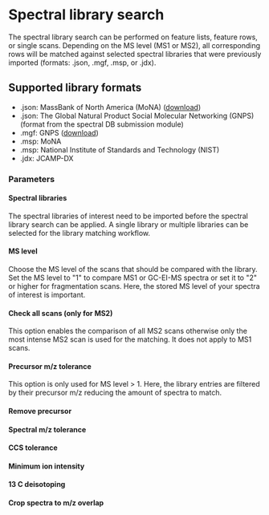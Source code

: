 # Spectral library search

The spectral library search can be performed on feature lists, feature rows, or single scans. Depending on the MS level (MS1 or MS2), all corresponding rows will be matched against selected spectral libraries that were previously imported (formats: .json, .mgf, .msp, or .jdx).

## Supported library formats
- .json: MassBank of North America (MoNA) ([download](https://mona.fiehnlab.ucdavis.edu/downloads))
- .json: The Global Natural Product Social Molecular Networking (GNPS) (format from the spectral DB submission module)
- .mgf: GNPS ([download](https://gnps-external.ucsd.edu/gnpslibrary))
- .msp: MoNA
- .msp: National Institute of Standards and Technology (NIST)
- .jdx: JCAMP-DX

### Parameters

#### Spectral libraries
The spectral libraries of interest need to be imported before the spectral library search can be applied. 
A single library or multiple libraries can be selected for the library matching workflow. 

#### MS level
Choose the MS level of the scans that should be compared with the library. Set the MS level to "1" to compare MS1 
or GC-EI-MS spectra or set it to "2" or higher for fragmentation scans. Here, the stored MS level of your spectra 
of interest is important.

#### Check all scans (only for MS2)
This option enables the comparison of all MS2 scans otherwise only the most intense MS2 scan is used for the matching. 
It does not apply to MS1 scans.

#### Precursor m/z tolerance
This option is only used for MS level > 1. Here, the library entries are filtered by their precursor m/z reducing 
the amount of spectra to match.

#### Remove precursor

#### Spectral m/z tolerance

#### CCS tolerance

#### Minimum ion intensity

#### 13 C deisotoping

#### Crop spectra to m/z overlap
